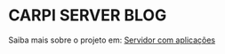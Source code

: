 # CARPI SERVER BLOG

Saiba mais sobre o projeto em: [Servidor com aplicações](https://github.com/arnaldocarpi/Projeto-Servidor-com-Aplicacoes/blob/main/README.md)
